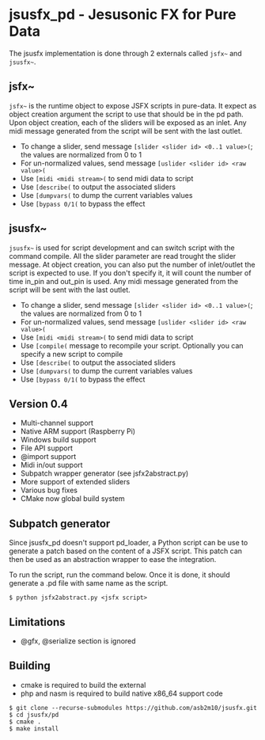 jsusfx_pd - Jesusonic FX for Pure Data
======================================
The jsusfx implementation is done through 2 externals called `jsfx~` and `jsusfx~`.

jsfx~
-----
`jsfx~` is the runtime object to expose JSFX scripts in pure-data. It expect as object creation argument 
the script to use that should be in the pd path. Upon object creation, each of the sliders will be exposed as an inlet.
Any midi message generated from the script will be sent with the last outlet.
* To change a slider, send message `[slider <slider id> <0..1 value>(`; the values are normalized from 0 to 1
* For un-normalized values, send message `[uslider <slider id> <raw value>(`
* Use `[midi <midi stream>(` to send midi data to script
* Use `[describe(` to output the associated sliders
* Use `[dumpvars(` to dump the current variables values
* Use `[bypass 0/1(` to bypass the effect

jsusfx~
-------
`jsusfx~` is used for script development and can switch script with the command compile. All
the slider parameter are read trought the slider message. At object creation, you can also put 
the number of inlet/outlet the script is expected to use. If you don't specify it, it will 
count the number of time in_pin and out_pin is used. Any midi message generated from the script will be sent 
with the last outlet.
* To change a slider, send message `[slider <slider id> <0..1 value>(`; the values are normalized from 0 to 1
* For un-normalized values, send message `[uslider <slider id> <raw value>(`
* Use `[midi <midi stream>(` to send midi data to script
* Use `[compile(` message to recompile your script. Optionally you can specify a new script to compile
* Use `[describe(` to output the associated sliders
* Use `[dumpvars(` to dump the current variables values
* Use `[bypass 0/1(` to bypass the effect

Version 0.4
-----------
* Multi-channel support
* Native ARM support (Raspberry Pi)
* Windows build support
* File API support
* @import support
* Midi in/out support
* Subpatch wrapper generator (see jsfx2abstract.py) 
* More support of extended sliders
* Various bug fixes
* CMake now global build system

Subpatch generator
------------------
Since jsusfx_pd doesn't support pd_loader, a Python script can be use to generate a patch based
on the content of a JSFX script. This patch can then be used as an abstraction wrapper to ease 
the integration.

To run the script, run the command below. Once it is done, it should generate a .pd file with same
name as the script. 

```
$ python jsfx2abstract.py <jsfx script>
```

Limitations
-----------
* @gfx, @serialize section is ignored

Building
--------
* cmake is required to build the external
* php and nasm is required to build native x86_64 support code

```
$ git clone --recurse-submodules https://github.com/asb2m10/jsusfx.git
$ cd jsusfx/pd
$ cmake .
$ make install
```
